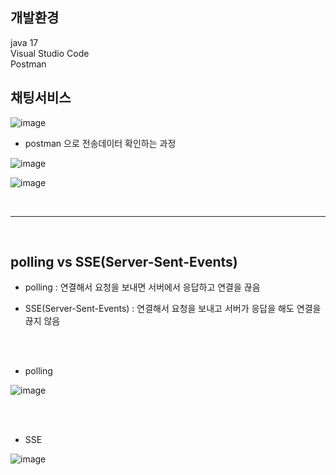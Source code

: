 ## 개발환경
java 17 <br>
Visual Studio Code <br>
Postman


## 채팅서비스

![image](https://github.com/yhwit30/chat_app_24_04/assets/153142837/c8f26307-d047-418a-b7b3-1aea1b6edad5)





- postman 으로 전송데이터 확인하는 과정


![image](https://github.com/yhwit30/chat_app_24_04/assets/153142837/11d60c29-31ea-4c52-96e1-7947fd9a4adf)

![image](https://github.com/yhwit30/chat_app_24_04/assets/153142837/1d54c468-08ec-4074-bcb6-6e7e3136e837)

<br>
<hr>
<br>

## polling vs SSE(Server-Sent-Events)

- polling : 연결해서 요청을 보내면 서버에서 응답하고 연결을 끊음

- SSE(Server-Sent-Events) : 연결해서 요청을 보내고 서버가 응답을 해도 연결을 끊지 않음

<br><br>

- polling

![image](https://github.com/yhwit30/chat_app_24_04/assets/153142837/e9377327-09da-4389-a865-3e549db11627)

<br><br>


- SSE
 
![image](https://github.com/yhwit30/chat_app_24_04/assets/153142837/f632a4c4-ecd8-4cd9-9064-4e52d6024d13)


